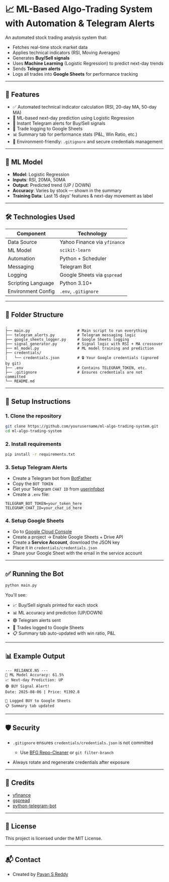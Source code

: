 # 📈 ML-Based Algo-Trading System with Automation & Telegram Alerts

An automated stock trading analysis system that:

* Fetches real-time stock market data
* Applies technical indicators (RSI, Moving Averages)
* Generates **Buy/Sell signals**
* Uses **Machine Learning** (Logistic Regression) to predict next-day trends
* Sends **Telegram alerts**
* Logs all trades into **Google Sheets** for performance tracking

---

## 🚀 Features

* ✅ Automated technical indicator calculation (RSI, 20-day MA, 50-day MA)
* 🤖 ML-based next-day prediction using Logistic Regression
* 📱 Instant Telegram alerts for Buy/Sell signals
* 🧾 Trade logging to Google Sheets
* 📊 Summary tab for performance stats (P\&L, Win Ratio, etc.)
* 🔐 Environment-friendly: `.gitignore` and secure credentials management

---

## 🧠 ML Model

* **Model**: Logistic Regression
* **Inputs**: RSI, 20MA, 50MA
* **Output**: Predicted trend (UP / DOWN)
* **Accuracy**: Varies by stock — shown in the summary
* **Training Data**: Last 15 days’ features & next-day movement as label

---

## 🛠️ Technologies Used

| Component          | Technology                   |
| ------------------ | ---------------------------- |
| Data Source        | Yahoo Finance via `yfinance` |
| ML Model           | `scikit-learn`               |
| Automation         | Python + Scheduler           |
| Messaging          | Telegram Bot                 |
| Logging            | Google Sheets via `gspread`  |
| Scripting Language | Python 3.10+                 |
| Environment Config | `.env`, `.gitignore`         |

---

## 📂 Folder Structure

```
.
├── main.py                     # Main script to run everything
├── telegram_alerts.py          # Telegram messaging logic
├── google_sheets_logger.py     # Google Sheets logging
├── signal_generator.py         # Signal logic with RSI + MA crossover
├── ml_model.py                 # ML model training and prediction
├── credentials/
│   └── credentials.json        # 🔒 Your Google credentials (ignored by git)
├── .env                        # Contains TELEGRAM_TOKEN, etc.
├── .gitignore                  # Ensures credentials are not committed
└── README.md
```

---

## 🔧 Setup Instructions

### 1. Clone the repository

```bash
git clone https://github.com/yourusername/ml-algo-trading-system.git
cd ml-algo-trading-system
```

### 2. Install requirements

```bash
pip install -r requirements.txt
```

### 3. Setup Telegram Alerts

* Create a Telegram bot from [BotFather](https://t.me/BotFather)
* Copy the `BOT TOKEN`
* Get your Telegram `CHAT ID` from [userinfobot](https://t.me/userinfobot)
* Create a `.env` file:

```env
TELEGRAM_BOT_TOKEN=your_token_here
TELEGRAM_CHAT_ID=your_chat_id_here
```

### 4. Setup Google Sheets

* Go to [Google Cloud Console](https://console.cloud.google.com)
* Create a project → Enable Google Sheets + Drive API
* Create a **Service Account**, download the JSON key
* Place it in `credentials/credentials.json`
* Share your Google Sheet with the email in the service account

---

## ✅ Running the Bot

```bash
python main.py
```

You'll see:

* 📈 Buy/Sell signals printed for each stock
* 📊 ML accuracy and prediction (UP/DOWN)
* 🟢 Telegram alerts sent
* 📄 Trades logged to Google Sheets
* 📋 Summary tab auto-updated with win ratio, P\&L

---

## 📊 Example Output

```
--- RELIANCE.NS ---
📅 ML Model Accuracy: 61.5%
📈 Next-day Prediction: UP
🟢 BUY Signal Alert!
Date: 2025-08-06 | Price: ₹1392.8

📄 Logged BUY to Google Sheets
📋 Summary tab updated
```

---

## 🛡️ Security

* `.gitignore` ensures `credentials/credentials.json` is not committed

  * Use [BFG Repo-Cleaner](https://rtyley.github.io/bfg-repo-cleaner/) or `git filter-branch`
* Always rotate and regenerate credentials after exposure

---

## 🧠 Credits

* [yfinance](https://github.com/ranaroussi/yfinance)
* [gspread](https://github.com/burnash/gspread)
* [python-telegram-bot](https://github.com/python-telegram-bot/python-telegram-bot)

---

## 📄 License

This project is licensed under the MIT License.

---

## 📬 Contact

* Created by [Pavan S Reddy](https://github.com/pavansreddy27)
